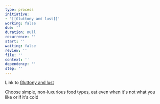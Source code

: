 ```yaml
---
type: process
initiative:
- '[[Gluttony and lust]]'
working: false
due: ''
duration: null
recurrence: ''
start: ''
waiting: false
review: ''
file: ''
context: ''
dependency: ''
step: ''
---
```


Link to [Gluttony and lust](docs/sidebar1/Initiatives/bad%20traits/Gluttony%20and%20lust.md)

Choose simple, non-luxurious food types, eat even when it's not what you like or if it's cold